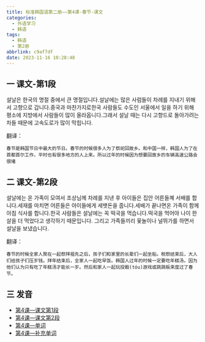 ```yaml
---
title: 标准韩国语第二册——第4课-春节-课文
categories:
  - 外语学习
  - 韩语
tags:
  - 韩语
  - 第2册
abbrlink: c9af7df
date: 2023-11-16 10:28:48
---
```

## 一 课文-第1段
설날은 한국의 명절 중에서 큰 명절입니다.설날에는 많은 사럼들이 차례를 지내기 위해서 고향으로 갑니다.중국과 마찬가지로한국 사람들도 수도인 서울에서 일을 하기 위해 평소에 지방에서 사람들이 많이 올라옵니다.그래서 설날 때는 다시 고향드로 돌아가려는 차들 때문에 고속도로가 많이 막힙니다.

<!--more-->

翻译：

```
春节是韩国节日中最大的节日。春节的时候很多人为了祭祀回故乡。和中国一样，韩国人为了在首都首尔工作，平时也有很多地方的人上来。所以过年的时候因为想要回故乡的车辆高速公路会很堵
```

## 二  课文-第2段

설날에는 온 가족이 모여서 조상님께 차례를 지낸 후 아이들은 집안 어른들꼐 서배를 합니다.세재를 마치면 어른들은 아이들에게 세뱃돈을 줍니다.세배가 끝나면온 가족이 함께 아침 식사를 합니다.한국 사람들은 설날에는 꼭 떡국을 먹습니다.떡국을 먹어야 나이 한 살을 더 먹었다고 생각하기 때문입니다. 그리고 가족들끼리 윷놀이나 널뛰가를 하면서 설날을 보냈습니다.

翻译：

```
春节的时候全家人聚在一起祭拜祖先之后，孩子们和家里的长辈们一起坐船。税祭结束后，大人们给孩子们压岁钱。拜年结束后，全家人一起吃早饭。韩国人过年的时候一定要吃年糕汤。因为他们认为只有吃了年糕汤才能长一岁。然后和家人一起玩投骰(tóu)游戏或跳跳板来度过了春节。
```


## 三 发音

* [第4课—课文第1段][1]
* [第4课—课文第2段][2]
* [第4课—单词][3]
* [第4课—补充单词][4]



[1]:https://active.clewm.net/Fcr2jt?qrurl=http://qr31.cn/Fcr2jt&gtype=1&key=3919416cb2bdacf4799789c851e445504e5e55f816
[2]:https://active.clewm.net/Fh0Ja1?qrurl=http://qr31.cn/Fh0Ja1&gtype=1&key=bcc4116e1ef3802cf99789f83914c116570cc12856
[3]:https://active.clewm.net/CTJwMS?qrurl=http://qr31.cn/CTJwMS&gtype=1&key=7c8581659933f022c99789c44899cb559467f15879
[4]:https://active.clewm.net/D1v0GD?qrurl=http://qr31.cn/D1v0GD&gtype=1&key=7fee516f5f6b8814b99789b95f9df5f2ebfb2f4905